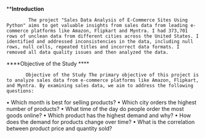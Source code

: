 ******Introduction**** 

            The project "Sales Data Analysis of E-Commerce Sites Using Python" aims to get valuable insights from sales data from leading e-commerce platforms like Amazon, Flipkart and Myntra. I had 373,701 rows of unclean data from different cities across the United States. I identified and addressed inconsistencies in the data, including null rows, null cells, repeated titles and incorrect data formats. I removed all data quality issues and then analyzed the data. 


****Objective of the Study ****

           Objective of the Study The primary objective of this project is to analyze sales data from e-commerce platforms like Amazon, Flipkart, and Myntra. By examining sales data, we aim to address the following questions: 
• Which month is best for selling products? 
• Which city orders the highest number of products? 
• What time of the day do people order the most goods online? 
• Which product has the highest demand and why? 
• How does the demand for products change over time? 
• What is the correlation between product price and quantity sold? 


